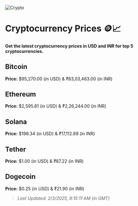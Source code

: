 
![Crypto](https://www.techguide.com.au/wp-content/uploads/2020/11/crypto3.jpeg)

# Cryptocurrency Prices 🪙📈

#### Get the latest cryptocurrency prices in USD and INR for top 5 cryptocurrencies.

## Bitcoin

**Price:** $95,270.00 (in USD) & ₹83,03,463.00 (in INR)

## Ethereum

**Price:** $2,595.81 (in USD) & ₹2,26,244.00 (in INR)

## Solana

**Price:** $196.34 (in USD) & ₹17,112.89 (in INR)

## Tether

**Price:** $1.00 (in USD) & ₹87.22 (in INR)

## Dogecoin

**Price:** $0.25 (in USD) & ₹21.90 (in INR)

> _Last Updated: 2/3/2025, 8:15:11 AM (in GMT)_
